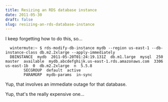 ```yaml
---
title: Resizing an RDS database instance
date: 2011-05-30
draft: false
slug: resizing-an-rds-database-instance
---
```


I keep forgetting how to do this, so...

~~~ console
  wintermute:~ $ rds-modify-db-instance mydb --region us-east-1 --db-instance-class db.m2.2xlarge --apply-immediately
  DBINSTANCE  mydb  2011-05-20T01:24:19.131Z  db.m1.large  mysql  250  master  available  mydb.abcdefghijk.us-east-1.rds.amazonaws.com  3306  us-east-1b  0  db.m2.2xlarge  n  5.5.8
        SECGROUP  default  active
        PARAMGRP  mydb-params  in-sync
~~~

Yup, that involves an immediate outage for that database.

Yup, that's the really expensive one...
